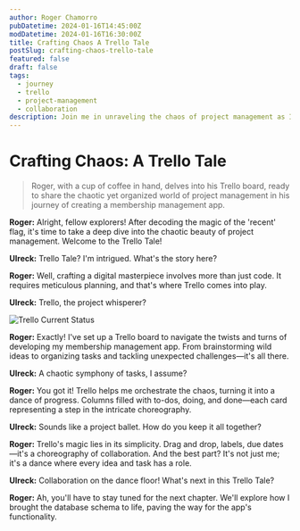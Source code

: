 ```yaml
---
author: Roger Chamorro
pubDatetime: 2024-01-16T14:45:00Z
modDatetime: 2024-01-16T16:30:00Z
title: Crafting Chaos A Trello Tale
postSlug: crafting-chaos-trello-tale
featured: false
draft: false
tags:
  - journey
  - trello
  - project-management
  - collaboration
description: Join me in unraveling the chaos of project management as I share the intricacies of crafting a membership management app using Trello.
---
```


# Crafting Chaos: A Trello Tale

> Roger, with a cup of coffee in hand, delves into his Trello board, ready to share the chaotic yet organized world of project management in his journey of creating a membership management app.

**Roger:** Alright, fellow explorers! After decoding the magic of the 'recent' flag, it's time to take a deep dive into the chaotic beauty of project management. Welcome to the Trello Tale!

**Ulreck:** Trello Tale? I'm intrigued. What's the story here?

**Roger:** Well, crafting a digital masterpiece involves more than just code. It requires meticulous planning, and that's where Trello comes into play.

**Ulreck:** Trello, the project whisperer?

![Trello Current Status](https://lh3.googleusercontent.com/pw/ABLVV86aGhPl3K9YXMCCkdC0kKopbt-of7OAjkDsGhJf0Zma6ba-66Nl1mOInHemcG4N4iv7voQwt5tPcZk_ji7nFLmJHo2hyI_G_g-BR5nCdZjQkG6WUnS9BvSKLcIbdDUqQWoqyEoh9frxnMwPMqwoY8mY=w1406-h967-s-no?authuser=0)

**Roger:** Exactly! I've set up a Trello board to navigate the twists and turns of developing my membership management app. From brainstorming wild ideas to organizing tasks and tackling unexpected challenges—it's all there.

**Ulreck:** A chaotic symphony of tasks, I assume?

**Roger:** You got it! Trello helps me orchestrate the chaos, turning it into a dance of progress. Columns filled with to-dos, doing, and done—each card representing a step in the intricate choreography.

**Ulreck:** Sounds like a project ballet. How do you keep it all together?

**Roger:** Trello's magic lies in its simplicity. Drag and drop, labels, due dates—it's a choreography of collaboration. And the best part? It's not just me; it's a dance where every idea and task has a role.

**Ulreck:** Collaboration on the dance floor! What's next in this Trello Tale?

**Roger:** Ah, you'll have to stay tuned for the next chapter. We'll explore how I brought the database schema to life, paving the way for the app's functionality.
